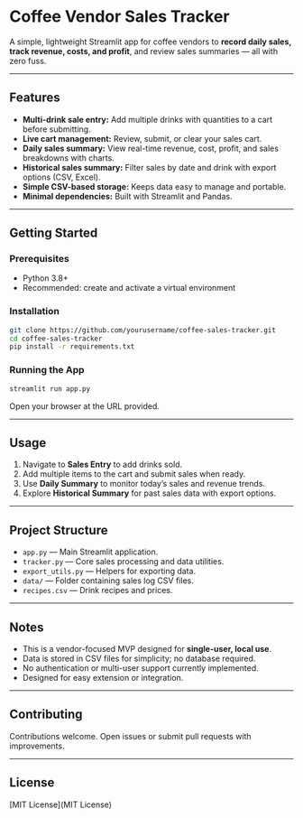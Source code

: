 # Coffee Vendor Sales Tracker

A simple, lightweight Streamlit app for coffee vendors to **record daily sales, track revenue, costs, and profit**, and review sales summaries — all with zero fuss.

---

## Features

* **Multi-drink sale entry:** Add multiple drinks with quantities to a cart before submitting.
* **Live cart management:** Review, submit, or clear your sales cart.
* **Daily sales summary:** View real-time revenue, cost, profit, and sales breakdowns with charts.
* **Historical sales summary:** Filter sales by date and drink with export options (CSV, Excel).
* **Simple CSV-based storage:** Keeps data easy to manage and portable.
* **Minimal dependencies:** Built with Streamlit and Pandas.

---

## Getting Started

### Prerequisites

* Python 3.8+
* Recommended: create and activate a virtual environment

### Installation

```bash
git clone https://github.com/yourusername/coffee-sales-tracker.git
cd coffee-sales-tracker
pip install -r requirements.txt
```

### Running the App

```bash
streamlit run app.py
```

Open your browser at the URL provided.

---

## Usage

1. Navigate to **Sales Entry** to add drinks sold.
2. Add multiple items to the cart and submit sales when ready.
3. Use **Daily Summary** to monitor today’s sales and revenue trends.
4. Explore **Historical Summary** for past sales data with export options.

---

## Project Structure

* `app.py` — Main Streamlit application.
* `tracker.py` — Core sales processing and data utilities.
* `export_utils.py` — Helpers for exporting data.
* `data/` — Folder containing sales log CSV files.
* `recipes.csv` — Drink recipes and prices.

---

## Notes

* This is a vendor-focused MVP designed for **single-user, local use**.
* Data is stored in CSV files for simplicity; no database required.
* No authentication or multi-user support currently implemented.
* Designed for easy extension or integration.

---

## Contributing

Contributions welcome. Open issues or submit pull requests with improvements.

---

## License

[MIT License](MIT License)
